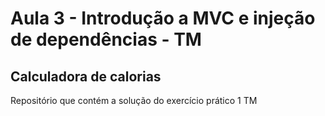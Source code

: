 # Aula 3 - Introdução a MVC e injeção de dependências - TM

## Calculadora de calorias

Repositório que contém a solução do exercício prático 1 TM